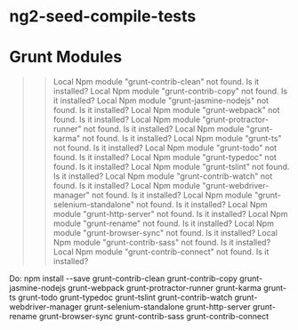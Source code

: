# ng2-seed-compile-tests



# Grunt Modules
>> Local Npm module "grunt-contrib-clean" not found. Is it installed?
>> Local Npm module "grunt-contrib-copy" not found. Is it installed?
>> Local Npm module "grunt-jasmine-nodejs" not found. Is it installed?
>> Local Npm module "grunt-webpack" not found. Is it installed?
>> Local Npm module "grunt-protractor-runner" not found. Is it installed?
>> Local Npm module "grunt-karma" not found. Is it installed?
>> Local Npm module "grunt-ts" not found. Is it installed?
>> Local Npm module "grunt-todo" not found. Is it installed?
>> Local Npm module "grunt-typedoc" not found. Is it installed?
>> Local Npm module "grunt-tslint" not found. Is it installed?
>> Local Npm module "grunt-contrib-watch" not found. Is it installed?
>> Local Npm module "grunt-webdriver-manager" not found. Is it installed?
>> Local Npm module "grunt-selenium-standalone" not found. Is it installed?
>> Local Npm module "grunt-http-server" not found. Is it installed?
>> Local Npm module "grunt-rename" not found. Is it installed?
>> Local Npm module "grunt-browser-sync" not found. Is it installed?
>> Local Npm module "grunt-contrib-sass" not found. Is it installed?
>> Local Npm module "grunt-contrib-connect" not found. Is it installed?

Do:
npm install --save grunt-contrib-clean grunt-contrib-copy grunt-jasmine-nodejs grunt-webpack grunt-protractor-runner grunt-karma grunt-ts grunt-todo grunt-typedoc grunt-tslint grunt-contrib-watch grunt-webdriver-manager grunt-selenium-standalone grunt-http-server grunt-rename grunt-browser-sync grunt-contrib-sass grunt-contrib-connect
